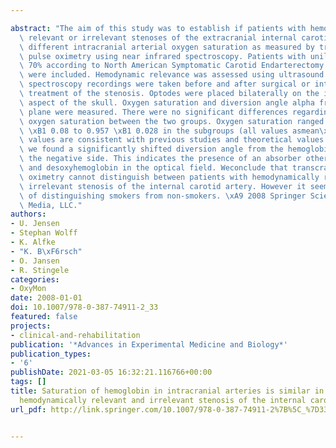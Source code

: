 ---
abstract: "The aim of this study was to establish if patients with hemodynamically\
  \ relevant or irrelevant stenoses of the extracranial internal carotid artery have\
  \ different intracranial arterial oxygen saturation as measured by transcranial\
  \ pulse oximetry using near infrared spectroscopy. Patients with unilateral stenosis\
  \ 70% according to North American Symptomatic Carotid Endarterectomy Trial (NASCET)\
  \ were included. Hemodynamic relevance was assessed using ultrasound criteria. Transcranial\
  \ spectroscopy recordings were taken before and after surgical or interventional\
  \ treatment of the stenosis. Optodes were placed bilaterally on the intact frontoparietal\
  \ aspect of the skull. Oxygen saturation and diversion angle alpha from the hemoglobin\
  \ plane were measured. There were no significant differences regarding arterial\
  \ oxygen saturation between the two groups. Oxygen saturation ranged from 0.910\
  \ \xB1 0.08 to 0.957 \xB1 0.028 in the subgroups (all values asmean\xB1 S.E.). These\
  \ values are consistent with previous studies and theoretical values. In smokers\
  \ we found a significantly shifted diversion angle from the hemoglobin plane to\
  \ the negative side. This indicates the presence of an absorber other than oxy-\
  \ and desoxyhemoglobin in the optical field. Weconclude that transcranial pulse\
  \ oximetry cannot distinguish between patients with hemodynamically relevant and\
  \ irrelevant stenosis of the internal carotid artery. However it seems to be capable\
  \ of distinguishing smokers from non-smokers. \xA9 2008 Springer Science+Business\
  \ Media, LLC."
authors:
- U. Jensen
- Stephan Wolff
- K. Alfke
- "K. B\xF6rsch"
- O. Jansen
- R. Stingele
categories:
- OxyMon
date: 2008-01-01
doi: 10.1007/978-0-387-74911-2_33
featured: false
projects:
- clinical-and-rehabilitation
publication: '*Advances in Experimental Medicine and Biology*'
publication_types:
- '6'
publishDate: 2021-03-05 16:32:21.116766+00:00
tags: []
title: Saturation of hemoglobin in intracranial arteries is similar in patients with
  hemodynamically relevant and irrelevant stenosis of the internal carotid artery
url_pdf: http://link.springer.com/10.1007/978-0-387-74911-2%7B%5C_%7D33 http://link.springer.com/10.1007/978-0-387-74911-2_33

---
